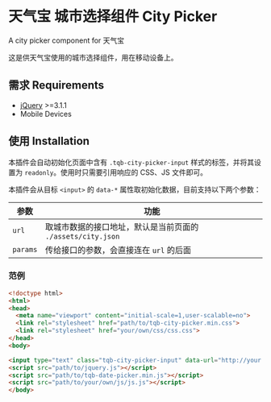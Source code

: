 天气宝 城市选择组件 City Picker
======================

A city picker component for 天气宝

这是供天气宝使用的城市选择组件，用在移动设备上。

## 需求 Requirements

* [jQuery](https://jquery.com) >=3.1.1
* Mobile Devices

## 使用 Installation

本插件会自动初始化页面中含有 `.tqb-city-picker-input` 样式的标签，并将其设置为 `readonly`。使用时只需要引用响应的 CSS、JS 文件即可。

本插件会从目标 `<input>` 的 `data-*` 属性取初始化数据，目前支持以下两个参数：

| 参数 | 功能 |
|------|------|
| `url` | 取城市数据的接口地址，默认是当前页面的 `./assets/city.json` |
| `params` | 传给接口的参数，会直接连在 `url` 的后面 |

### 范例

```html
<!doctype html>
<html>
<head>
  <meta name="viewport" content="initial-scale=1,user-scalable=no">
  <link rel="stylesheet" href="path/to/tqb-city-picker.min.css">
  <link rel="stylesheet" href="your/own/css/css.css">
</head>
<body>

<input type="text" class="tqb-city-picker-input" data-url="http://your.domain.com/path/to/city/api/" data-params="some=1&thing=2">
<script src="path/to/jquery.js"></script>
<script src="path/to/tqb-date-picker.min.js"></script>
<script src="path/to/your/own/js/js.js"></script>
</body>
```
